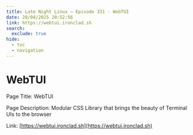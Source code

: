 ```yaml
---
title: Late Night Linux – Episode 331 - WebTUI
date: 28/04/2025 20:52:56
link: https://webtui.ironclad.sh
search:
  exclude: true
hide:
  - toc
  - navigation
---
```


# WebTUI

Page Title: WebTUI

Page Description: Modular CSS Library that brings the beauty of Terminal UIs to the browser 

Link: [https://webtui.ironclad.sh](https://webtui.ironclad.sh)